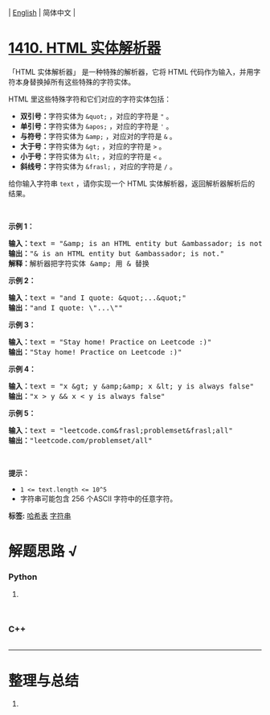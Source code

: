 | [English](README_EN.md) | 简体中文 |

# [1410. HTML 实体解析器](https://leetcode.cn/problems/html-entity-parser)
<p>「HTML&nbsp;实体解析器」 是一种特殊的解析器，它将 HTML 代码作为输入，并用字符本身替换掉所有这些特殊的字符实体。</p>

<p>HTML 里这些特殊字符和它们对应的字符实体包括：</p>

<ul>
	<li><strong>双引号：</strong>字符实体为&nbsp;<code>&amp;quot;</code>&nbsp;，对应的字符是&nbsp;<code>&quot;</code>&nbsp;。</li>
	<li><strong>单引号：</strong>字符实体为&nbsp;<code>&amp;apos;</code>&nbsp;，对应的字符是&nbsp;<code>&#39;</code>&nbsp;。</li>
	<li><strong>与符号：</strong>字符实体为&nbsp;<code>&amp;amp;</code>&nbsp;，对应对的字符是&nbsp;<code>&amp;</code>&nbsp;。</li>
	<li><strong>大于号：</strong>字符实体为&nbsp;<code>&amp;gt;</code>&nbsp;，对应的字符是&nbsp;<code>&gt;</code>&nbsp;。</li>
	<li><strong>小于号：</strong>字符实体为&nbsp;<code>&amp;lt;</code>&nbsp;，对应的字符是&nbsp;<code>&lt;</code>&nbsp;。</li>
	<li><strong>斜线号：</strong>字符实体为&nbsp;<code>&amp;frasl;</code>&nbsp;，对应的字符是&nbsp;<code>/</code>&nbsp;。</li>
</ul>

<p>给你输入字符串&nbsp;<code>text</code>&nbsp;，请你实现一个 HTML&nbsp;实体解析器，返回解析器解析后的结果。</p>

<p>&nbsp;</p>

<p><strong>示例 1：</strong></p>

<pre>
<strong>输入：</strong>text = &quot;&amp;amp; is an HTML entity but &amp;ambassador; is not.&quot;
<strong>输出：</strong>&quot;&amp; is an HTML entity but &amp;ambassador; is not.&quot;
<strong>解释：</strong>解析器把字符实体 &amp;amp; 用 &amp; 替换
</pre>

<p><strong>示例&nbsp;2：</strong></p>

<pre>
<strong>输入：</strong>text = &quot;and I quote: &amp;quot;...&amp;quot;&quot;
<strong>输出：</strong>&quot;and I quote: \&quot;...\&quot;&quot;
</pre>

<p><strong>示例 3：</strong></p>

<pre>
<strong>输入：</strong>text = &quot;Stay home! Practice on Leetcode :)&quot;
<strong>输出：</strong>&quot;Stay home! Practice on Leetcode :)&quot;
</pre>

<p><strong>示例 4：</strong></p>

<pre>
<strong>输入：</strong>text = &quot;x &amp;gt; y &amp;amp;&amp;amp; x &amp;lt; y is always false&quot;
<strong>输出：</strong>&quot;x &gt; y &amp;&amp; x &lt; y is always false&quot;
</pre>

<p><strong>示例 5：</strong></p>

<pre>
<strong>输入：</strong>text = &quot;leetcode.com&amp;frasl;problemset&amp;frasl;all&quot;
<strong>输出：</strong>&quot;leetcode.com/problemset/all&quot;
</pre>

<p>&nbsp;</p>

<p><strong>提示：</strong></p>

<ul>
	<li><code>1 &lt;= text.length &lt;= 10^5</code></li>
	<li>字符串可能包含 256 个ASCII 字符中的任意字符。</li>
</ul>

**标签:**  [哈希表](https://leetcode.cn/tag/hash-table) [字符串](https://leetcode.cn/tag/string) 
# 解题思路 √

### Python

1. 

```python

```


```python

```

### C++

```cpp

```

---



# 整理与总结

1. 